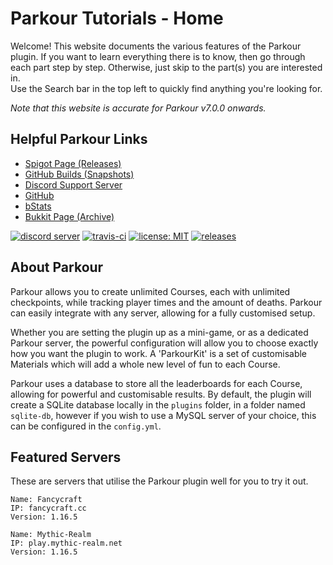# Parkour Tutorials - Home <!-- {docsify-ignore-all} -->

Welcome! This website documents the various features of the Parkour plugin. If you want to learn everything there is to know, then go through each part step by step. Otherwise, just skip to the part(s) you are interested in.  
Use the Search bar in the top left to quickly find anything you're looking for.

*Note that this website is accurate for Parkour v7.0.0 onwards.*

## Helpful Parkour Links

- [Spigot Page (Releases)](https://www.spigotmc.org/resources/parkour.23685/)
- [GitHub Builds (Snapshots)](https://github.com/A5H73Y/Parkour/releases)
- [Discord Support Server](https://discord.gg/Gc8RGYr)
- [GitHub](https://github.com/A5H73Y/Parkour/)
- [bStats](https://bstats.org/plugin/bukkit/Parkour)
- [Bukkit Page (Archive)](https://dev.bukkit.org/projects/parkour)

[![discord server](https://img.shields.io/discord/328154925949517824.svg)](https://discord.gg/h9d2fSd)
[![travis-ci](https://travis-ci.org/A5H73Y/Parkour.svg?branch=master)](https://travis-ci.org/A5H73Y/Parkour/branches)
[![license: MIT](https://img.shields.io/badge/license-MIT-lightgrey.svg)](https://tldrlegal.com/license/mit-license)
[![releases](https://img.shields.io/github/v/release/A5H73Y/Parkour.svg?label=github%20release)](https://github.com/A5H73Y/Parkour/releases/latest)

## About Parkour

Parkour allows you to create unlimited Courses, each with unlimited checkpoints, while tracking player times and the amount of deaths. Parkour can easily integrate with any server, allowing for a fully customised setup.

Whether you are setting the plugin up as a mini-game, or as a dedicated Parkour server, the powerful configuration will allow you to choose exactly how you want the plugin to work. A 'ParkourKit' is a set of customisable Materials which will add a whole new level of fun to each Course.

Parkour uses a database to store all the leaderboards for each Course, allowing for powerful and customisable results. By default, the plugin will create a SQLite database locally in the `plugins` folder, in a folder named `sqlite-db`, however if you wish to use a MySQL server of your choice, this can be configured in the `config.yml`.

## Featured Servers

These are servers that utilise the Parkour plugin well for you to try it out.

    Name: Fancycraft
    IP: fancycraft.cc
    Version: 1.16.5

    Name: Mythic-Realm
    IP: play.mythic-realm.net
    Version: 1.16.5
